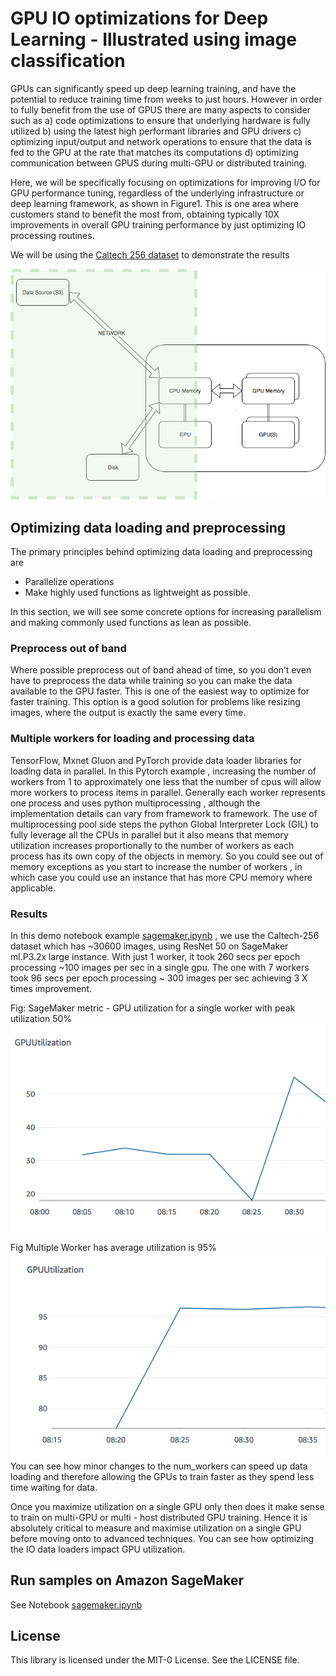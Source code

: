 
# GPU IO optimizations for Deep Learning -  Illustrated using image classification

GPUs can significantly speed up deep learning training, and have the potential to reduce training time from weeks to just hours. However in order to fully benefit from the use of GPUS there are many  aspects to consider such as  a) code optimizations to ensure that underlying hardware is fully utilized  b) using the latest high performant libraries and GPU drivers c) optimizing input/output and network operations to ensure that the data is fed to the GPU at the rate that matches its computations d) optimizing communication between GPUS during multi-GPU or distributed training.
 
Here, we will be specifically focusing on optimizations for improving I/O for GPU performance tuning, regardless of the underlying infrastructure or deep learning framework, as shown in Figure1. This is one area where customers stand to benefit the most from, obtaining typically 10X improvements in overall GPU training performance by just optimizing IO processing routines. 


We will be using the [Caltech 256 dataset](http://www.vision.caltech.edu/Image_Datasets/Caltech256/) to demonstrate the results

![Image of GPU IO](docs/DATAFLWO.GPU.png)


## Optimizing data loading and preprocessing   

The primary principles behind optimizing data loading and preprocessing are

*  Parallelize operations
*  Make highly used functions as lightweight as possible. 

In this section, we will see some concrete options for increasing parallelism and making commonly used functions as lean as possible.

### Preprocess out of band


Where possible preprocess out of band ahead of time, so you don’t even have to preprocess the data while training so you can make the data available to the GPU faster. This is one of the easiest way to optimize for faster training. This option is a good solution for problems like resizing images, where the output is exactly the same every time. 


### Multiple workers for loading and processing data

TensorFlow, Mxnet Gluon and PyTorch provide data loader libraries for loading data in parallel.  In this Pytorch example , increasing the number of workers from 1 to  approximately  one less that the number of cpus will allow more workers to process items in parallel.  Generally each worker represents one process and uses python multiprocessing , although the implementation details can vary from framework to framework.  The use of multiprocessing pool side steps the python Global Interpreter Lock (GIL) to fully leverage all the CPUs in parallel but it also means that memory utilization increases proportionally to the number of workers as each process has its own copy of the objects in memory. So you could see out of memory exceptions as you start to increase the number of workers , in which case you could use an instance that has more CPU memory where applicable.
 

### Results

 In this demo notebook example [sagemaker.ipynb](sagemaker.ipynb) , we use the Caltech-256 dataset which has ~30600 images,  using ResNet 50 on SageMaker ml.P3.2x large instance. With just 1 worker, it took 260 secs per epoch processing ~100 images per sec in a single gpu. The one with 7 workers took  96 secs per epoch processing ~ 300 images per sec achieving 3 X times improvement. 

Fig: SageMaker metric - GPU utilization for a single worker with peak utilization 50% 
![Image: gpu_util_singleworker.png.png](docs/gpu_util_single_worker.png)

Fig Multiple Worker has average utilization is 95%
![Image: gpu_util_multiple_worker.png.png](docs/gpu_util_multiple_worker.png)
You can see how minor changes to the num_workers can speed up data loading and therefore allowing the GPUs to train faster as they spend less time waiting for data. 


Once you maximize utilization on a single GPU only then does it make sense to train on multi-GPU or multi - host distributed GPU training. Hence it is absolutely critical to measure and maximise utilization on a single GPU  before moving onto to advanced techniques. You can see how optimizing the IO data loaders impact GPU utilization.   

## Run samples on  Amazon SageMaker 

See Notebook [sagemaker.ipynb](sagemaker.ipynb)



## License

This library is licensed under the MIT-0 License. See the LICENSE file.

